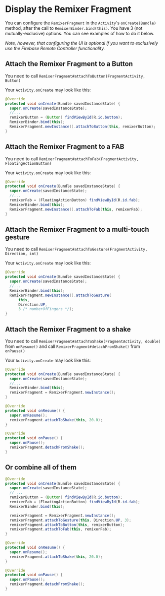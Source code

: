 # Display the Remixer Fragment

You can configure the `RemixerFragment` in the `Activity`'s `onCreate(Bundle)` method, after the call to `RemixerBinder.bind(this)`. You have 3 (not mutually-exclusive) options. You can see examples of how to do it below.

*Note, however, that configuring the UI is optional if you want to exclusively use the Firebase Remote Controller functionality.*

## Attach the Remixer Fragment to a Button
You need to call `RemixerFragment#attachToButton(FragmentActivity, Button)`

Your `Activity.onCreate` may look like this:

```java
@Override
protected void onCreate(Bundle savedInstanceState) {
  super.onCreate(savedInstanceState);
  //...
  remixerButton = (Button) findViewById(R.id.button);
  RemixerBinder.bind(this);
  RemixerFragment.newInstance().attachToButton(this, remixerButton);
}
```

## Attach the Remixer Fragment to a FAB
You need to call `RemixerFragment#attachToFab(FragmentActivity, FloatingActionButton)`

Your `Activity.onCreate` may look like this:

```java
@Override
protected void onCreate(Bundle savedInstanceState) {
  super.onCreate(savedInstanceState);
  //...
  remixerFab = (FloatingActionButton) findViewById(R.id.fab);
  RemixerBinder.bind(this);
  RemixerFragment.newInstance().attachToFab(this, remixerFab);
}
```

## Attach the Remixer Fragment to a multi-touch gesture
You need to call `RemixerFragment#attachToGesture(FragmentActivity, Direction, int)`

Your `Activity.onCreate` may look like this:

```java
@Override
protected void onCreate(Bundle savedInstanceState) {
  super.onCreate(savedInstanceState);
  //...
  RemixerBinder.bind(this);
  RemixerFragment.newInstance().attachToGesture(
      this,
      Direction.UP,
      3 /* numberOfFingers */);
}
```

## Attach the Remixer Fragment to a shake
You need to call `RemixerFragment#attachToShake(FragmentActivity, double)` from `onResume()` and call `RemixerFragment#detachFromShake()` from `onPause()`

Your `Activity.onCreate` may look like this:

```java
@Override
protected void onCreate(Bundle savedInstanceState) {
  super.onCreate(savedInstanceState);
  //...
  RemixerBinder.bind(this);
  remixerFragment = RemixerFragment.newInstance();
}

@Override
protected void onResume() {
  super.onResume();
  remixerFragment.attachToShake(this, 20.0);
}

@Override
protected void onPause() {
  super.onPause();
  remixerFragment.detachFromShake();
}
```

## Or combine all of them

```java
@Override
protected void onCreate(Bundle savedInstanceState) {
  super.onCreate(savedInstanceState);
  // ...
  remixerButton = (Button) findViewById(R.id.button);
  remixerFab = (FloatingActionButton) findViewById(R.id.fab);
  RemixerBinder.bind(this);

  remixerFragment = RemixerFragment.newInstance();
  remixerFragment.attachToGesture(this, Direction.UP, 3);
  remixerFragment.attachToButton(this, remixerButton);
  remixerFragment.attachToFab(this, remixerFab);
}

@Override
protected void onResume() {
  super.onResume();
  remixerFragment.attachToShake(this, 20.0);
}

@Override
protected void onPause() {
  super.onPause();
  remixerFragment.detachFromShake();
}
```
